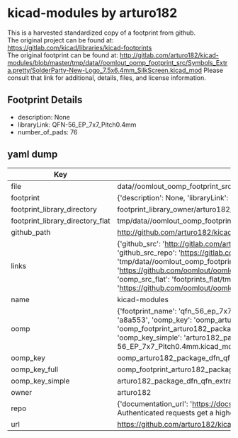 # kicad-modules by arturo182  
This is a harvested standardized copy of a footprint from github.  
The original project can be found at:  
https://gitlab.com/kicad/libraries/kicad-footprints  
The original footprint can be found at:
http://gitlab.com/arturo182/kicad-modules/blob/master/tmp/data//oomlout_oomp_footprint_src/Symbols_Extra.pretty/SolderParty-New-Logo_7.5x6.4mm_SilkScreen.kicad_mod
Please consult that link for additional, details, files, and license information.  
## Footprint Details
* description: None  
* libraryLink: QFN-56_EP_7x7_Pitch0.4mm  
* number_of_pads: 76  
## yaml dump  
| Key | Value |  
| --- | --- |  
| file | data//oomlout_oomp_footprint_src/kicad-modules/Package_DFN_QFN_Extra.pretty/QFN-56_EP_7x7_Pitch0.4mm.kicad_mod |  
| footprint | {'description': None, 'libraryLink': 'QFN-56_EP_7x7_Pitch0.4mm', 'number_of_pads': 76} |  
| footprint_library_directory | footprint_library_owner/arturo182_kicad-modules |  
| footprint_library_directory_flat | tmp/data//oomlout_oomp_footprint_src/footprints_flat/arturo182_package_dfn_qfn_extra_qfn_56_ep_7x7_pitch0_4mm/working |  
| github_path | http://github.com/arturo182/kicad-modules/blob/master/tmp/data//oomlout_oomp_footprint_src/Package_DFN_QFN_Extra.pretty/QFN-56_EP_7x7_Pitch0.4mm.kicad_mod |  
| links | {'github_src': 'http://gitlab.com/arturo182/kicad-modules/blob/master/tmp/data//oomlout_oomp_footprint_src/Symbols_Extra.pretty/SolderParty-New-Logo_7.5x6.4mm_SilkScreen.kicad_mod', 'github_src_repo': 'https://gitlab.com/kicad/libraries/kicad-footprints', 'oomp_bot': 'tmp/data//oomlout_oomp_footprint_src/footprints/arturo182_package_dfn_qfn_extra_qfn_56_ep_7x7_pitch0_4mm/working', 'oomp_bot_github': 'https://github.com/oomlout/oomlout_oomp_footprint_bot/tree/main/tmp/data//oomlout_oomp_footprint_src/footprints/arturo182_package_dfn_qfn_extra_qfn_56_ep_7x7_pitch0_4mm/working', 'oomp_src_flat': 'footprints_flat/tmp/data//oomlout_oomp_footprint_src/footprints_flat/arturo182_package_dfn_qfn_extra_qfn_56_ep_7x7_pitch0_4mm/working', 'oomp_src_flat_github': 'https://github.com/oomlout/oomlout_oomp_footprint_src/tree/main/tmp/data//oomlout_oomp_footprint_src/footprints_flat/arturo182_package_dfn_qfn_extra_qfn_56_ep_7x7_pitch0_4mm/working'} |  
| name | kicad-modules |  
| oomp | {'footprint_name': 'qfn_56_ep_7x7_pitch0_4mm', 'library_name': 'package_dfn_qfn_extra', 'md5': 'a8a55391d0dd2001b4da66fa171bef85', 'md5_10': 'a8a55391d0', 'md5_5': 'a8a55', 'md5_6': 'a8a553', 'oomp_key': 'oomp_arturo182_package_dfn_qfn_extra_qfn_56_ep_7x7_pitch0_4mm', 'oomp_key_extra': 'oomp_footprint_arturo182_package_dfn_qfn_extra_qfn_56_ep_7x7_pitch0_4mm', 'oomp_key_full': 'oomp_footprint_arturo182_package_dfn_qfn_extra_qfn_56_ep_7x7_pitch0_4mm_a8a553', 'oomp_key_simple': 'arturo182_package_dfn_qfn_extra_qfn_56_ep_7x7_pitch0_4mm', 'original_filename': 'data//oomlout_oomp_footprint_src/kicad-modules/Package_DFN_QFN_Extra.pretty/QFN-56_EP_7x7_Pitch0.4mm.kicad_mod', 'owner_name': 'arturo182'} |  
| oomp_key | oomp_arturo182_package_dfn_qfn_extra_qfn_56_ep_7x7_pitch0_4mm |  
| oomp_key_full | oomp_footprint_arturo182_package_dfn_qfn_extra_qfn_56_ep_7x7_pitch0_4mm |  
| oomp_key_simple | arturo182_package_dfn_qfn_extra_qfn_56_ep_7x7_pitch0_4mm |  
| owner | arturo182 |  
| repo | {'documentation_url': 'https://docs.github.com/rest/overview/resources-in-the-rest-api#rate-limiting', 'message': "API rate limit exceeded for 84.66.142.224. (But here's the good news: Authenticated requests get a higher rate limit. Check out the documentation for more details.)"} |  
| url | https://github.com/arturo182/kicad-modules |  

